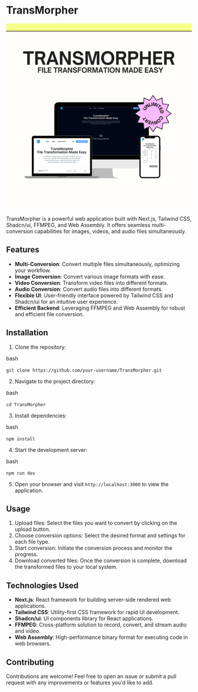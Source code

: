 
# TransMorpher

![](./preview.png)

TransMorpher is a powerful web application built with Next.js, Tailwind CSS, Shadcn/ui, FFMPEG, and Web Assembly. It offers seamless multi-conversion capabilities for images, videos, and audio files simultaneously.

## Features

-   **Multi-Conversion**: Convert multiple files simultaneously, optimizing your workflow.
-   **Image Conversion**: Convert various image formats with ease.
-   **Video Conversion**: Transform video files into different formats.
-   **Audio Conversion**: Convert audio files into different formats.
-   **Flexible UI**: User-friendly interface powered by Tailwind CSS and Shadcn/ui for an intuitive user experience.
-   **Efficient Backend**: Leveraging FFMPEG and Web Assembly for robust and efficient file conversion.

## Installation

1.  Clone the repository:

bash

`git clone https://github.com/your-username/TransMorpher.git`

2.  Navigate to the project directory:

bash

`cd TransMorpher`

3.  Install dependencies:

bash

`npm install`

4.  Start the development server:

bash

`npm run dev`

5.  Open your browser and visit `http://localhost:3000` to view the application.

## Usage

1.  Upload files: Select the files you want to convert by clicking on the upload button.
2.  Choose conversion options: Select the desired format and settings for each file type.
3.  Start conversion: Initiate the conversion process and monitor the progress.
4.  Download converted files: Once the conversion is complete, download the transformed files to your local system.

## Technologies Used

-   **Next.js**: React framework for building server-side rendered web applications.
-   **Tailwind CSS**: Utility-first CSS framework for rapid UI development.
-   **Shadcn/ui**: UI components library for React applications.
-   **FFMPEG**: Cross-platform solution to record, convert, and stream audio and video.
-   **Web Assembly**: High-performance binary format for executing code in web browsers.

## Contributing

Contributions are welcome! Feel free to open an issue or submit a pull request with any improvements or features you'd like to add.


